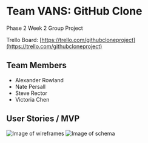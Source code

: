# Team VANS: GitHub Clone
Phase 2 Week 2 Group Project

Trello Board: [https://trello.com/githubcloneproject](https://trello.com/githubcloneproject)

## Team Members
* Alexander Rowland
* Nate Persall
* Steve Rector
* Victoria Chen

## User Stories / MVP
![Image of wireframes](https://github.com/sf-rock-doves-2017/vans/blob/master/20170629_115247.jpg)
![Image of schema](https://github.com/sf-rock-doves-2017/vans/blob/master/20170629_115703.jpg)
